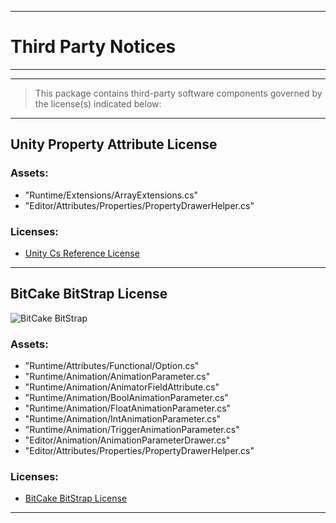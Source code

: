 ***
# Third Party Notices
***

____

> This package contains third-party software components governed by the license(s) indicated below:

____

## Unity Property Attribute License

### Assets:

* "Runtime/Extensions/ArrayExtensions.cs"
* "Editor/Attributes/Properties/PropertyDrawerHelper.cs"

### Licenses:

* [Unity Cs Reference License](https://github.com/Unity-Technologies/UnityCsReference/blob/master/LICENSE.md)

____

## BitCake BitStrap License
![BitCake BitStrap](https://assetstorev1-prd-cdn.unity3d.com/key-image/054e8c14-82c1-4b0e-9945-88aabf9a210a.jpg)

### Assets:

* "Runtime/Attributes/Functional/Option.cs"
* "Runtime/Animation/AnimationParameter.cs"
* "Runtime/Animation/AnimatorFieldAttribute.cs"
* "Runtime/Animation/BoolAnimationParameter.cs"
* "Runtime/Animation/FloatAnimationParameter.cs"
* "Runtime/Animation/IntAnimationParameter.cs"
* "Runtime/Animation/TriggerAnimationParameter.cs"
* "Editor/Animation/AnimationParameterDrawer.cs"
* "Editor/Attributes/Properties/PropertyDrawerHelper.cs"

### Licenses:

* [BitCake BitStrap License](https://github.com/bitcake/bitstrap/blob/master/LICENSE.md)

____